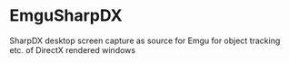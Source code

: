 # EmguSharpDX

SharpDX desktop screen capture as source for Emgu for object tracking etc. of DirectX rendered windows
